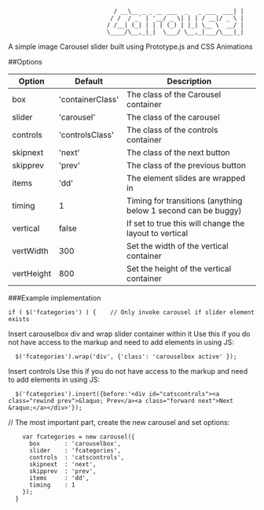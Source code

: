 
```
 							  / __\__ _ _ __ ___  _   _ ___  ___| |
 							 / /  / _` | '__/ _ \| | | / __|/ _ \ |
							/ /__| (_| | | | (_) | |_| \__ \  __/ |
							\____/\__,_|_|  \___/ \__,_|___/\___|_|
```
A simple image Carousel slider built using Prototype.js and CSS Animations

##Options

| Option          | Default           | Description                                                          |
|-----------------|-------------------|----------------------------------------------------------------------|
| box             | 'containerClass'  | The class of the Carousel container                                  |
| slider          | 'carousel'        | The class of the carousel                                            |
| controls        | 'controlsClass'   | The class of the controls container                                  |
| skipnext        | 'next'            | The class of the next button                                         |
| skipprev        | 'prev'            | The class of the previous button                                     |
| items           | 'dd'              | The element slides are wrapped in                                    |
| timing          | 1                 | Timing for transitions (anything below 1 second can be buggy)        |
| vertical        | false             | If set to true this will change the layout to vertical               |
| vertWidth       | 300               | Set the width of the vertical container                              |
| vertHeight      | 800               | Set the height of the vertical container                             |

###Example implementation

```
if ( $('fcategories') ) {    // Only invoke carousel if slider element exists
```		
Insert carouselbox div and wrap slider container within it 
Use this if you do not have access to the markup and need to add elements in using JS:

```
  $('fcategories').wrap('div', {'class': 'carouselbox active' });
```
Insert controls 
Use this if you do not have access to the markup and need to add elements in using JS:

```
  $('fcategories').insert({before:'<div id="catscontrols"><a class="rewind prev">&laquo; Prev</a><a class="forward next">Next &raquo;</a></div>'});
```
  // The most important part, create the new carousel and set options:
```  
 	var fcategories = new carousel({
      box       : 'carouselbox',
      slider    : 'fcategories',
      controls  : 'catscontrols',
      skipnext  : 'next',
      skipprev  : 'prev',
      items     : 'dd',
      timing    : 1 
    });
  }
```